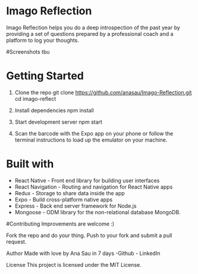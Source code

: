 # Imago Reflection
Imago Reflection helps you do a deep introspection of the past year by providing a set of questions prepared by a professional coach and a platform to log your thoughts. 

#Screenshots tbu

# Getting Started 

1. Clone the repo 
git clone https://github.com/anasau/Imago-Reflection.git
cd imago-reflect


2. Install dependencies
npm install

3. Start development server
npm start

4. Scan the barcode with the Expo app on your phone or follow the terminal instructions to load up the emulator on your machine.

# Built with

- React Native - Front end library for building user interfaces
- React Navigation - Routing and navigation for React Native apps
- Redux - Storage to share data inside the app
- Expo - Build cross-platform native apps
- Express -  Back end server framework for Node.js 
- Mongoose - ODM library for the non-relational database MongoDB. 

#Contributing
Improvements are welcome :)

Fork the repo and do your thing. Push to your fork and submit a pull request.

Author
Made with love by Ana Sau in 7 days 
-Github - LinkedIn

License
This project is licensed under the MIT License.

